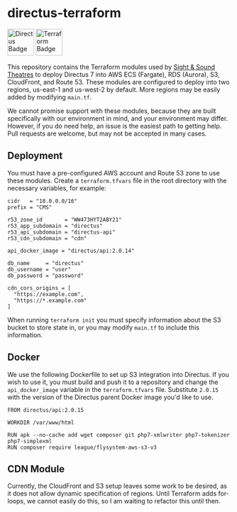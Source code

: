 # directus-terraform

<img src="https://raw.githubusercontent.com/sightsoundtheatres/directus-terraform/master/assets/directus.png" height="60" alt="Directus Badge"> <img src="https://raw.githubusercontent.com/sightsoundtheatres/directus-terraform/master/assets/terraform.svg?sanitize=true" height="60" alt="Terraform Badge">

This repository contains the Terraform modules used by [Sight & Sound Theatres](https://sight-sound.com) to deploy Directus 7 into AWS ECS (Fargate), RDS (Aurora), S3, CloudFront, and Route 53. These modules are configured to deploy into two regions, us-east-1 and us-west-2 by default. More regions may be easily added by modifying `main.tf`.

We cannot promise support with these modules, because they are built specifically with our environment in mind, and your environment may differ. However, if you do need help, an issue is the easiest path to getting help. Pull requests are welcome, but may not be accepted in many cases.

## Deployment

You must have a pre-configured AWS account and Route 53 zone to use these modules. Create a `terraform.tfvars` file in the root directory with the necessary variables, for example:

```
cidr   = "10.0.0.0/16"
prefix = "CMS"

r53_zone_id       = "WW473HYT2ABY21"
r53_app_subdomain = "directus"
r53_api_subdomain = "directus-api"
r53_cdn_subdomain = "cdn"

api_docker_image = "directus/api:2.0.14" 

db_name     = "directus"
db_username = "user"
db_password = "password"

cdn_cors_origins = [
  "https://example.com",
  "https://*.example.com"
]
```

When running `terraform init` you must specify information about the S3 bucket to store state in, or you may modify `main.tf` to include this information.

## Docker

We use the following Dockerfile to set up S3 integration into Directus. If you wish to use it, you must build and push it to a repository and change the `api_docker_image` variable in the `terraform.tfvars` file. Substitute `2.0.15` with the version of the Directus parent Docker image you'd like to use.

```
FROM directus/api:2.0.15

WORKDIR /var/www/html

RUN apk --no-cache add wget composer git php7-xmlwriter php7-tokenizer php7-simplexml
RUN composer require league/flysystem-aws-s3-v3
```

## CDN Module

Currently, the CloudFront and S3 setup leaves some work to be desired, as it does not allow dynamic specification of regions. Until Terraform adds for-loops, we cannot easily do this, so I am waiting to refactor this until then.
